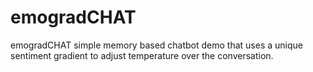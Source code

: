 # emogradCHAT
emogradCHAT simple memory based chatbot demo that uses a unique sentiment gradient to adjust temperature over the conversation. 
